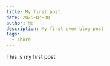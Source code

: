 ```yaml
---
title: My first post
date: 2025-07-30
author: Me
description: My first ever blog post
tags:
  - chore
---
```

This is my first post